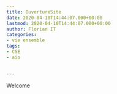 ```yaml
---
title: OuvertureSite
date: 2020-04-10T14:44:07.000+00:00
lastmod: 2020-04-10T14:44:07.000+00:00
author: Florian IT
categories:
- vie ensemble
tags:
- CSE
- aio


---
```

Welcome
